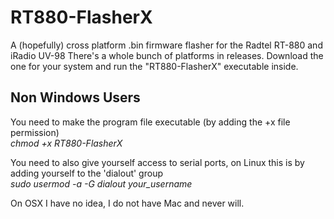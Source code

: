 # RT880-FlasherX
A (hopefully) cross platform .bin firmware flasher for the Radtel RT-880 and iRadio UV-98
There's a whole bunch of platforms in releases. Download the one for your system and run the "RT880-FlasherX" executable inside.

##
##
## Non Windows Users
You need to make the program file executable (by adding the +x file permission)  
*chmod +x RT880-FlasherX*

You need to also give yourself access to serial ports, on Linux this is by adding yourself to the 'dialout' group  
*sudo usermod -a -G dialout your_username*
  
On OSX I have no idea, I do not have Mac and never will.

